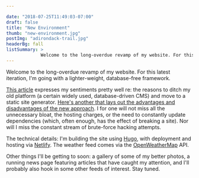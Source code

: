 ```yaml
---

date: "2018-07-25T11:49:03-07:00"
draft: false
title: "New Environment"
thumb: "new-environment.jpg"
postImg: "adirondack-trail.jpg"
headerBg: fall
listSummary: >
             Welcome to the long-overdue revamp of my website. For this latest iteration, I'm going with a lighter-weight, database-free framework.
---             
```

Welcome to the long-overdue revamp of my website. For this latest iteration, I'm going with a lighter-weight, database-free framework.

<a href="https://eran.sandler.co.il/2017/06/04/goodbye-wordpress-hello-static-netlify/" target="_blank">This article</a> expresses my sentiments pretty well re: the reasons to ditch my old platform (a certain widely used, database-driven CMS) and move to a static site generator. <a href="https://developer.okta.com/blog/2018/06/07/static-sites-vs-cms" target="_blank">Here's another that lays out the advantages and disadvantages of the new approach</a>. I for one will not miss all the unnecessary bloat, the hosting charges, or the need to constantly update dependencies (which, often enough, has the effect of breaking a site). Nor will I miss the constant stream of brute-force hacking attempts.

The technical details: I'm building the site using <a href="https://gohugo.io/" target="_blank">Hugo</a>, with deployment and hosting via <a href="https://www.netlify.com/" target="_blank">Netlify</a>. The weather feed comes via the <a href="https://openweathermap.org/api" target="_blank">OpenWeatherMap</a> API. 

Other things I'll be getting to soon: a gallery of some of my better photos, a running news page featuring articles that have caught my attention, and I'll probably also hook in some other feeds of interest. Stay tuned.


